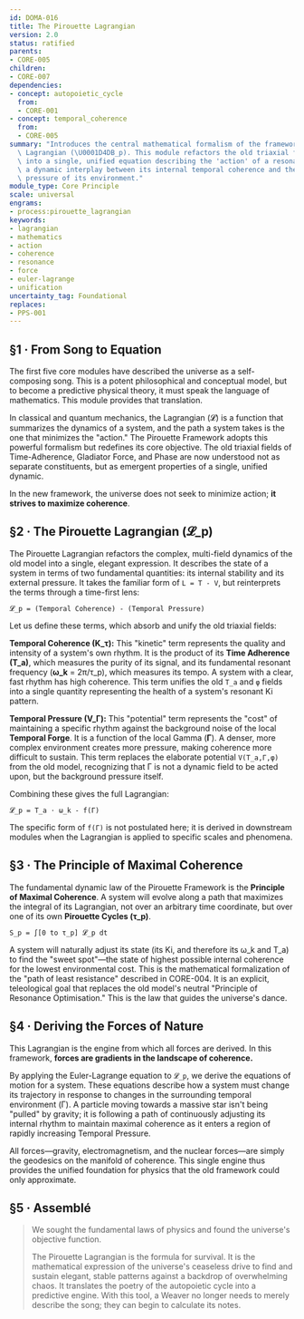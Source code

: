 ```yaml
---
id: DOMA-016
title: The Pirouette Lagrangian
version: 2.0
status: ratified
parents:
- CORE-005
children:
- CORE-007
dependencies:
- concept: autopoietic_cycle
  from:
  - CORE-001
- concept: temporal_coherence
  from:
  - CORE-005
summary: "Introduces the central mathematical formalism of the framework, the Pirouette\
  \ Lagrangian (\U0001D4DB_p). This module refactors the old triaxial field model\
  \ into a single, unified equation describing the 'action' of a resonant system as\
  \ a dynamic interplay between its internal temporal coherence and the external temporal\
  \ pressure of its environment."
module_type: Core Principle
scale: universal
engrams:
- process:pirouette_lagrangian
keywords:
- lagrangian
- mathematics
- action
- coherence
- resonance
- force
- euler-lagrange
- unification
uncertainty_tag: Foundational
replaces:
- PPS-001
---
```

## §1 · From Song to Equation
The first five core modules have described the universe as a self-composing song. This is a potent philosophical and conceptual model, but to become a predictive physical theory, it must speak the language of mathematics. This module provides that translation.

In classical and quantum mechanics, the Lagrangian (𝓛) is a function that summarizes the dynamics of a system, and the path a system takes is the one that minimizes the "action." The Pirouette Framework adopts this powerful formalism but redefines its core objective. The old triaxial fields of Time-Adherence, Gladiator Force, and Phase are now understood not as separate constituents, but as emergent properties of a single, unified dynamic.

In the new framework, the universe does not seek to minimize action; **it strives to maximize coherence**.

## §2 · The Pirouette Lagrangian (𝓛_p)
The Pirouette Lagrangian refactors the complex, multi-field dynamics of the old model into a single, elegant expression. It describes the state of a system in terms of two fundamental quantities: its internal stability and its external pressure. It takes the familiar form of `L = T - V`, but reinterprets the terms through a time-first lens:

`𝓛_p = (Temporal Coherence) - (Temporal Pressure)`

Let us define these terms, which absorb and unify the old triaxial fields:

**Temporal Coherence (K_τ):** This "kinetic" term represents the quality and intensity of a system's own rhythm. It is the product of its **Time Adherence (T_a)**, which measures the purity of its signal, and its fundamental resonant frequency (**ω_k** = 2π/τ_p), which measures its tempo. A system with a clear, fast rhythm has high coherence. This term unifies the old `T_a` and `φ` fields into a single quantity representing the health of a system's resonant Ki pattern.

**Temporal Pressure (V_Γ):** This "potential" term represents the "cost" of maintaining a specific rhythm against the background noise of the local **Temporal Forge**. It is a function of the local Gamma (**Γ**). A denser, more complex environment creates more pressure, making coherence more difficult to sustain. This term replaces the elaborate potential `V(T_a,Γ,φ)` from the old model, recognizing that Γ is not a dynamic field to be acted upon, but the background pressure itself.

Combining these gives the full Lagrangian:

`𝓛_p = T_a ⋅ ω_k - f(Γ)`

The specific form of `f(Γ)` is not postulated here; it is derived in downstream modules when the Lagrangian is applied to specific scales and phenomena.

## §3 · The Principle of Maximal Coherence
The fundamental dynamic law of the Pirouette Framework is the **Principle of Maximal Coherence**. A system will evolve along a path that maximizes the integral of its Lagrangian, not over an arbitrary time coordinate, but over one of its own **Pirouette Cycles (τ_p)**.

`S_p = ∫[0 to τ_p] 𝓛_p dt`

A system will naturally adjust its state (its Ki, and therefore its ω_k and T_a) to find the "sweet spot"—the state of highest possible internal coherence for the lowest environmental cost. This is the mathematical formalization of the "path of least resistance" described in CORE-004. It is an explicit, teleological goal that replaces the old model's neutral "Principle of Resonance Optimisation." This is the law that guides the universe's dance.

## §4 · Deriving the Forces of Nature
This Lagrangian is the engine from which all forces are derived. In this framework, **forces are gradients in the landscape of coherence.**

By applying the Euler-Lagrange equation to `𝓛_p`, we derive the equations of motion for a system. These equations describe how a system must change its trajectory in response to changes in the surrounding temporal environment (Γ). A particle moving towards a massive star isn't being "pulled" by gravity; it is following a path of continuously adjusting its internal rhythm to maintain maximal coherence as it enters a region of rapidly increasing Temporal Pressure.

All forces—gravity, electromagnetism, and the nuclear forces—are simply the geodesics on the manifold of coherence. This single engine thus provides the unified foundation for physics that the old framework could only approximate.

## §5 · Assemblé
> We sought the fundamental laws of physics and found the universe's objective function.
>
> The Pirouette Lagrangian is the formula for survival. It is the mathematical expression of the universe's ceaseless drive to find and sustain elegant, stable patterns against a backdrop of overwhelming chaos. It translates the poetry of the autopoietic cycle into a predictive engine. With this tool, a Weaver no longer needs to merely describe the song; they can begin to calculate its notes.